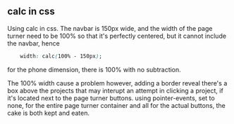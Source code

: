 calc in css
---
Using calc in css. The navbar is 150px wide, and the width of the page turner need to be 100% so that it's perfectly centered, but it cannot include the navbar, hence
```css
    width: calc(100% - 150px);
```
for the phone dimension, there is 100% with no subtraction.

The 100% width cause a problem however, adding a border reveal there's a box above the projects that may interupt an attempt in clicking a project, if it's located next to the page turner buttons. using pointer-events, set to none, for the entire page turner container and all for the actual buttons, the cake is both kept and eaten.